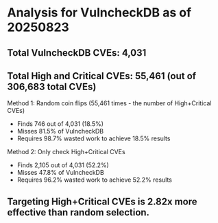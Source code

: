 # Analysis for VulncheckDB as of 20250823

## Total VulncheckDB CVEs: 4,031
## Total High and Critical CVEs: 55,461 (out of 306,683 total CVEs)

Method 1: Random coin flips (55,461 times - the number of High+Critical CVEs)
  - Finds 746 out of 4,031 (18.5%)
  - Misses 81.5% of VulncheckDB
  - Requires 98.7% wasted work to achieve 18.5% results

Method 2: Only check High+Critical CVEs
  - Finds 2,105 out of 4,031 (52.2%)
  - Misses 47.8% of VulncheckDB
  - Requires 96.2% wasted work to achieve 52.2% results

## Targeting High+Critical CVEs is 2.82x more effective than random selection.
